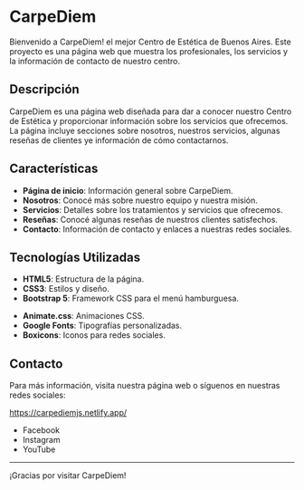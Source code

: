 # CarpeDiem

Bienvenido a CarpeDiem! el mejor Centro de Estética de Buenos Aires. Este proyecto es una página web que muestra los profesionales, los servicios y la información de contacto de nuestro centro.

## Descripción

CarpeDiem es una página web diseñada para dar a conocer nuestro Centro de Estética y proporcionar información sobre los servicios que ofrecemos. La página incluye secciones sobre nosotros, nuestros servicios, algunas reseñas de clientes ye información de cómo contactarnos.

## Características

- **Página de inicio**: Información general sobre CarpeDiem.
- **Nosotros**: Conocé más sobre nuestro equipo y nuestra misión.
- **Servicios**: Detalles sobre los tratamientos y servicios que ofrecemos.
- **Reseñas**: Conocé algunas reseñas de nuestros clientes satisfechos.
- **Contacto**: Información de contacto y enlaces a nuestras redes sociales.

## Tecnologías Utilizadas

- **HTML5**: Estructura de la página.
- **CSS3**: Estilos y diseño.
- **Bootstrap 5**: Framework CSS para el menú hamburguesa.
<!-- - **JavaScript**: Interactividad y funcionalidades adicionales - Aún no aplicado -->
- **Animate.css**: Animaciones CSS.
- **Google Fonts**: Tipografías personalizadas.
- **Boxicons**: Iconos para redes sociales.

## Contacto

Para más información, visita nuestra página web o síguenos en nuestras redes sociales:

https://carpediemjs.netlify.app/
- Facebook
- Instagram
- YouTube

---

¡Gracias por visitar CarpeDiem!
